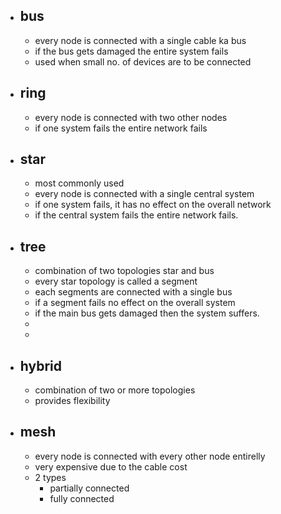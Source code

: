 - ## bus
	- every node is connected with a single cable ka bus
	- if the bus gets damaged the entire system fails
	- used when small no. of devices are to be connected
- ## ring
	- every node is connected with two other nodes
	- if one system fails the entire network fails
- ## star
	- most commonly used
	- every node is connected with a single central system
	- if one system fails, it has no effect on the overall network
	- if the central system fails the entire network fails.
- ## tree
	- combination of two topologies star and bus
	- every star topology is called a segment
	- each segments are connected with a single bus
	- if a segment fails no effect on the overall system
	- if the main bus gets damaged then the system suffers.
	-
	-
- ## hybrid
	- combination of two or more topologies
	- provides flexibility
- ## mesh
	- every node is connected with every other node entirelly
	- very expensive due to the cable cost
	- 2 types
		- partially connected
		- fully connected